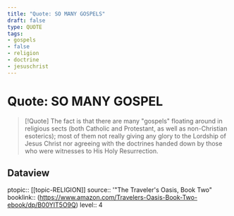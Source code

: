 ```yaml
---
title: "Quote: SO MANY GOSPELS"
draft: false
type: QUOTE
tags:
- gospels
- false
- religion
- doctrine
- jesuschrist
---
```


# Quote: SO MANY GOSPEL
> [!Quote]
> The fact is that there are many "gospels" floating around in religious sects (both Catholic and Protestant, as well as non-Christian esoterics); most of them not really giving any glory to the Lordship of Jesus Christ nor agreeing with the doctrines handed down by those who were witnesses to His Holy Resurrection.

## Dataview
ptopic:: [[topic-RELIGION]]
source:: '"The Traveler's Oasis, Book Two"
booklink:: (https://www.amazon.com/Travelers-Oasis-Book-Two-ebook/dp/B00YIT5O9Q)
level:: 4
